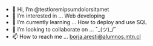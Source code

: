 - 👋 Hi, I’m @testloremipsumdolorsitamet
- 👀 I’m interested in ... Web developing
- 🌱 I’m currently learning ... How to deploy and use SQL
- 💞️ I’m looking to collaborate on ...  ¯\_(ツ)_/¯
- 📫 How to reach me ... borja.aresti@alumnos.mtn.cl

<!---
testloremipsumdolorsitamet/testloremipsumdolorsitamet is a ✨ special ✨ repository because its `README.md` (this file) appears on your GitHub profile.
You can click the Preview link to take a look at your changes.
--->
